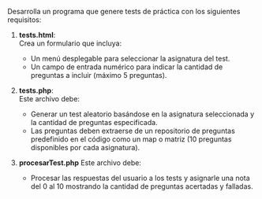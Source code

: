 Desarrolla un programa que genere tests de práctica con los siguientes requisitos:

1. **tests.html**:  
   Crea un formulario que incluya:
   - Un menú desplegable para seleccionar la asignatura del test.
   - Un campo de entrada numérico para indicar la cantidad de preguntas a incluir (máximo 5 preguntas).

2. **tests.php**:  
   Este archivo debe:
   - Generar un test aleatorio basándose en la asignatura seleccionada y la cantidad de preguntas especificada.
   - Las preguntas deben extraerse de un repositorio de preguntas predefinido en el código como un map o matriz (10 preguntas disponibles por cada asignatura).

3. **procesarTest.php**
   Este archivo debe:
   - Procesar las respuestas del usuario a los tests y asignarle una nota del 0 al 10 mostrando la cantidad de preguntas acertadas y falladas.